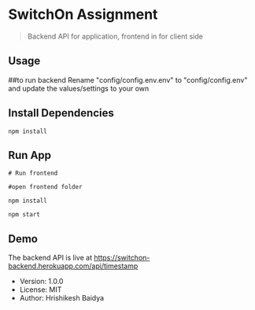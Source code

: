 # SwitchOn Assignment

> Backend API for application, frontend in for client side

## Usage
##to run backend
Rename "config/config.env.env" to "config/config.env" and update the values/settings to your own

## Install Dependencies

```
npm install
```

## Run App

```
# Run frontend

#open frontend folder

npm install

npm start

```


## Demo

The backend API is live at
https://switchon-backend.herokuapp.com/api/timestamp

- Version: 1.0.0
- License: MIT
- Author: Hrishikesh Baidya